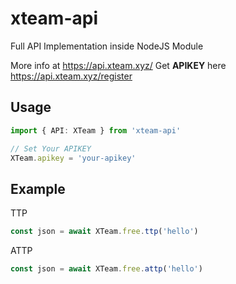 # xteam-api

Full API Implementation inside NodeJS Module

More info at https://api.xteam.xyz/
Get **APIKEY** here https://api.xteam.xyz/register
## Usage
```ts
import { API: XTeam } from 'xteam-api'

// Set Your APIKEY
XTeam.apikey = 'your-apikey'
```

## Example
TTP
```ts
const json = await XTeam.free.ttp('hello')
```

ATTP
```ts
const json = await XTeam.free.attp('hello')
```